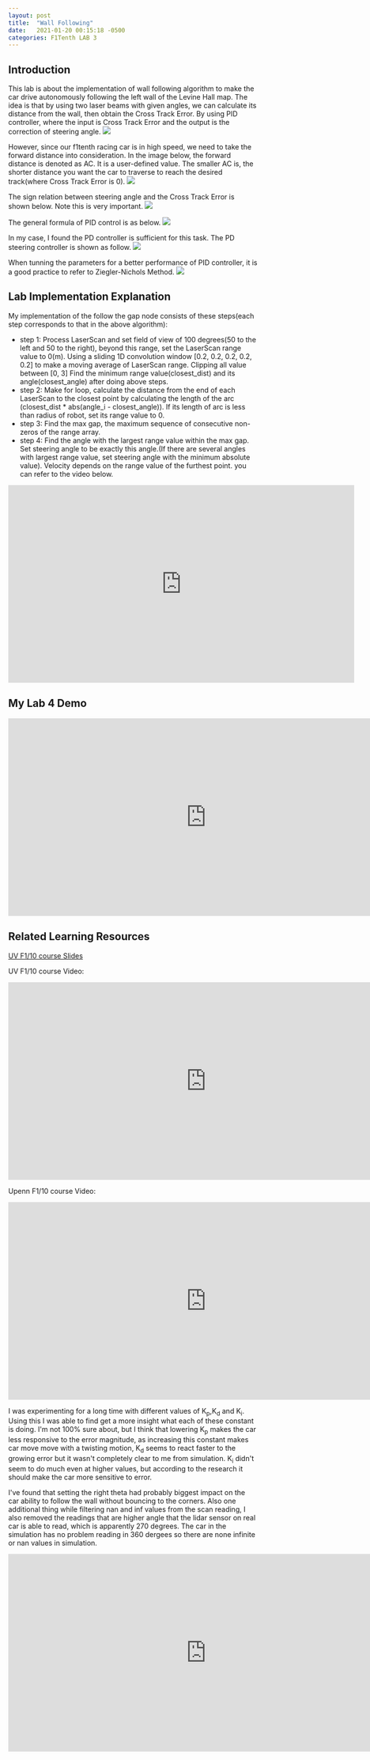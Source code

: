 ```yaml
---
layout: post
title:  "Wall Following"
date:   2021-01-20 00:15:18 -0500
categories: F1Tenth LAB 3
---
```


## Introduction

This lab is about the implementation of wall following algorithm to make the car drive autonomously following the left wall of the Levine Hall map. The idea is that by using two laser beams with given angles, we can calculate its distance from the wall, then obtain the Cross Track Error. By using PID controller, where the input is Cross Track Error and the output is the correction of steering angle.
<img src="/assets/wall_following_noAC.png">

However, since our f1tenth racing car is in high speed, we need to take the forward distance into consideration. In the image below, the forward distance is denoted as AC. It is a user-defined value. The smaller AC is, the shorter distance you want the car to traverse to reach the desired track(where Cross Track Error is 0).
<img src="/assets/wall_following_AC.png">

The sign relation between steering angle and the Cross Track Error is shown below. Note this is very important. 
<img src="/assets/wall_following_sign.png">

The general formula of PID control is as below.
<img src="/assets/wall_following_pid.png">

In my case, I found the PD controller is sufficient for this task. The PD steering controller is shown as follow.
<img src="/assets/wall_following_pid.png">

When tunning the parameters for a better performance of PID controller, it is a good practice to refer to Ziegler-Nichols Method. 
<img src="/assets/wall_following_pid_tunning.png">


## Lab Implementation Explanation 

My implementation of the follow the gap node consists of these steps(each step corresponds to that in the above algorithm):

* step 1:
  Process LaserScan and set field of view of 100 degrees(50 to the left and 50 to the right), beyond this range, set the LaserScan range value to 0(m).
  Using a sliding 1D convolution window [0.2, 0.2, 0.2, 0.2, 0.2] to make a moving average of LaserScan range.
  Clipping all value between [0, 3]
  Find the minimum range value(closest_dist) and its angle(closest_angle) after doing above steps.  
* step 2:
  Make for loop, calculate the distance from the end of each LaserScan to the closest point by calculating the length of the arc (closest_dist * abs(angle_i - closest_angle)). If its length of arc is less than radius of robot, set its range value to 0.
* step 3:
  Find the max gap, the maximum sequence of consecutive non-zeros of the range array. 
* step 4:
  Find the angle with the largest range value within the max gap. Set steering angle to be exactly this angle.(If there are several angles with largest range value, set steering angle with the minimum absolute value).
  Velocity depends on the range value of the furthest point. you can refer to the video below.

<iframe width="700" height="400" src="https://www.youtube.com/embed/ctTJHueaTcY" frameborder="0" allow="accelerometer; autoplay; clipboard-write; encrypted-media; gyroscope; picture-in-picture" allowfullscreen></iframe>

## My Lab 4 Demo

<iframe width="800" height="400" src="https://www.youtube.com/embed/4HOsg2SRabw" frameborder="0" allow="accelerometer; autoplay; clipboard-write; encrypted-media; gyroscope; picture-in-picture" allowfullscreen></iframe>

## Related Learning Resources
[UV F1/10 course Slides](https://linklab-uva.github.io/autonomousracing/assets/files/Wall_Following.pdf)

UV F1/10 course Video: 
<iframe width="800" height="400" src="https://www.youtube.com/embed/AywLjJTPRGQ" frameborder="0" allow="accelerometer; autoplay; clipboard-write; encrypted-media; gyroscope; picture-in-picture" allowfullscreen></iframe>

Upenn F1/10 course Video: 
<iframe width="800" height="400" src="https://www.youtube.com/embed/7VLYP-z9hTw" frameborder="0" allow="accelerometer; autoplay; clipboard-write; encrypted-media; gyroscope; picture-in-picture" allowfullscreen></iframe>



I was experimenting for a long time with different values of K<sub>p</sub>,K<sub>d</sub> and K<sub>i</sub>. Using this I was able to find get a more insight what each of these constant is doing. I'm not 100% sure about, but I think that lowering K<sub>p</sub> makes the car less responsive to the error magnitude, as increasing this constant makes car move move with a twisting motion, K<sub>d</sub> seems to react faster to the growing error but it wasn't completely clear to me from simulation. K<sub>i</sub> didn't seem to do much even at higher values, but according to the research it should make the car more sensitive to error.


I've found that setting the right theta had probably biggest impact on the car ability to follow the wall without bouncing to the corners. Also one additional thing while filtering nan and inf values from the scan reading, I also removed the readings that are higher angle that the lidar sensor on real car is able to read, which is apparently 270 degrees. The car in the simulation has no problem reading in 360 dergees so there are none infinite or nan values in simulation.


<iframe width="800" height="400" src="https://www.youtube.com/embed/fJCXhTbDnV4" frameborder="0" allow="accelerometer; autoplay; clipboard-write; encrypted-media; gyroscope; picture-in-picture" allowfullscreen></iframe>

